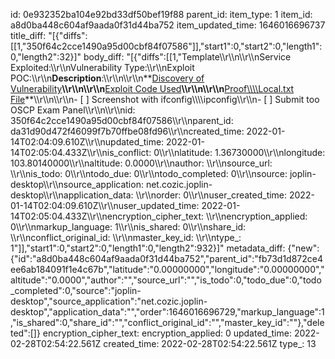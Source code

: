 id: 0e932352ba104e92bd33df50bef19f88
parent_id: 
item_type: 1
item_id: a8d0ba448c604af9aada0f31d44ba752
item_updated_time: 1646016696737
title_diff: "[{\"diffs\":[[1,\"350f64c2cce1490a95d00cbf84f07586\"]],\"start1\":0,\"start2\":0,\"length1\":0,\"length2\":32}]"
body_diff: "[{\"diffs\":[[1,\"Template\\\r\\\n\\\r\\\nService Exploited:\\\r\\\nVulnerability Type:\\\r\\\nExploit POC:\\\r\\\n**Description**:\\\r\\\n\\\r\\\n**<ins>Discovery of Vulnerability</ins>**\\\r\\\n\\\r\\\n**<ins>Exploit Code Used</ins>**\\\r\\\n\\\r\\\n**<ins>Proof\\\\\\\\Local.txt File</ins>**\\\r\\\n\\\r\\\n- [ ] Screenshot with ifconfig\\\\\\\\ipconfig\\\r\\\n- [ ] Submit too OSCP Exam Panel\\\r\\\n\\\r\\\nid: 350f64c2cce1490a95d00cbf84f07586\\\r\\\nparent_id: da31d90d472f46099f7b70ffbe08fd96\\\r\\\ncreated_time: 2022-01-14T02:04:09.610Z\\\r\\\nupdated_time: 2022-01-14T02:05:04.433Z\\\r\\\nis_conflict: 0\\\r\\\nlatitude: 1.36730000\\\r\\\nlongitude: 103.80140000\\\r\\\naltitude: 0.0000\\\r\\\nauthor: \\\r\\\nsource_url: \\\r\\\nis_todo: 0\\\r\\\ntodo_due: 0\\\r\\\ntodo_completed: 0\\\r\\\nsource: joplin-desktop\\\r\\\nsource_application: net.cozic.joplin-desktop\\\r\\\napplication_data: \\\r\\\norder: 0\\\r\\\nuser_created_time: 2022-01-14T02:04:09.610Z\\\r\\\nuser_updated_time: 2022-01-14T02:05:04.433Z\\\r\\\nencryption_cipher_text: \\\r\\\nencryption_applied: 0\\\r\\\nmarkup_language: 1\\\r\\\nis_shared: 0\\\r\\\nshare_id: \\\r\\\nconflict_original_id: \\\r\\\nmaster_key_id: \\\r\\\ntype_: 1\"]],\"start1\":0,\"start2\":0,\"length1\":0,\"length2\":932}]"
metadata_diff: {"new":{"id":"a8d0ba448c604af9aada0f31d44ba752","parent_id":"fb73d1d872ce4ee6ab184091f1e4c67b","latitude":"0.00000000","longitude":"0.00000000","altitude":"0.0000","author":"","source_url":"","is_todo":0,"todo_due":0,"todo_completed":0,"source":"joplin-desktop","source_application":"net.cozic.joplin-desktop","application_data":"","order":1646016696729,"markup_language":1,"is_shared":0,"share_id":"","conflict_original_id":"","master_key_id":""},"deleted":[]}
encryption_cipher_text: 
encryption_applied: 0
updated_time: 2022-02-28T02:54:22.561Z
created_time: 2022-02-28T02:54:22.561Z
type_: 13